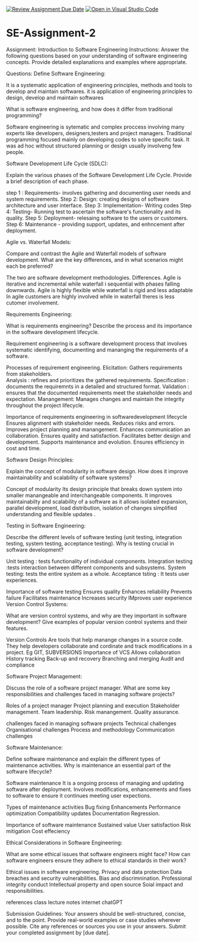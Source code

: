 [![Review Assignment Due Date](https://classroom.github.com/assets/deadline-readme-button-24ddc0f5d75046c5622901739e7c5dd533143b0c8e959d652212380cedb1ea36.svg)](https://classroom.github.com/a/-ucQIGTc)
[![Open in Visual Studio Code](https://classroom.github.com/assets/open-in-vscode-718a45dd9cf7e7f842a935f5ebbe5719a5e09af4491e668f4dbf3b35d5cca122.svg)](https://classroom.github.com/online_ide?assignment_repo_id=15239562&assignment_repo_type=AssignmentRepo)
# SE-Assignment-2
Assignment: Introduction to Software Engineering
Instructions:
Answer the following questions based on your understanding of software engineering concepts. Provide detailed explanations and examples where appropriate.

Questions:
Define Software Engineering:

It is a systematic application of engineering principles, methods and tools  to develop and maintain softwares. it is application of engineering principles to design, develop and maintain softwares 

What is software engineering, and how does it differ from traditional programming?

Software engineering is sytematic and complex proccess involving many experts like developers, designers,testers and  project managers. Traditional programming focused mainly on developing codes to solve specific task. It  was ad hoc without structured planning or design usually involveng few people. 

Software Development Life Cycle (SDLC):

Explain the various phases of the Software Development Life Cycle. Provide a brief description of each phase.

step 1 : Requirements- involves gathering and documenting user needs and system requirements.
Step 2: Design: creating designs of software architecture and user interface. 
Step 3: Implementation- Writing codes 
Step 4: Testing- Running test to ascertain the software's functionality and its quality.
Step 5: Deployment- relesaing software to the users or customers.
Step 6: Maintenance - providing support, updates, and enhncement after deployment.

Agile vs. Waterfall Models:

Compare and contrast the Agile and Waterfall models of software development. What are the key differences, and in what scenarios might each be preferred?

The two are software development methodologies.
Differences.
Agile is iterative and incremental while waterfall i sequential with phases falling downwards.
Agile is highly flexible while waterfall is rigid and less adaptable 
In agile customers are highly involved while in waterfall theres is less cutomer involvement.  

Requirements Engineering:

What is requirements engineering? Describe the process and its importance in the software development lifecycle.

Requirement engineering is a software development process that involves systematic identifying, documenting and mananging the requirements of a software. 

Processes of requirement engineering. 
Elicitation: Gathers requirements from stakeholders.  
Analysis : refines and prioritizes the gathered requirements.
Specification : documents the requiremnts in a detailed and structured format.
Validation : ensures that the documented requirements meet the stakeholder needs and expectation. 
Manangement: Manages changes and maintain the integrity throughout the project lifecycle.

Importance of requirements engineering in softwaredevelopment lifecycle
Ensures alignment with stakeholder needs.
Reduces risks and errors. 
Improves project planning and manangement.
Enhances communication an collaboration. 
Ensures quality and satisfaction. 
Facilitates better design and development.
Supports maintenance and evolution.
Ensures efficiency in cost and time. 
  
Software Design Principles:

Explain the concept of modularity in software design. How does it improve maintainability and scalability of software systems?

Concept of modularity 
Its design principle that breaks down system into smaller manangeable and  interchangeable components.
It improves maintainabilty and scalability of a software as it allows isolated expansion, parallel development, load distribution, isolation of changes simplified understanding and flexible updates . 

Testing in Software Engineering:

Describe the different levels of software testing (unit testing, integration testing, system testing, acceptance testing). Why is testing crucial in software development?

Unit testing : tests functionality of individual components.
Integration testing :tests interaction between different components and subsystems. 
System testing: tests the entire system as a whole.
Acceptance tsting : It tests user experiences.

Importance of software testing
Ensures quality
Enhances reliability 
Prevents failure
Facilitates maintenance
Increases security
IMproves user experience
Version Control Systems:

What are version control systems, and why are they important in software development? Give examples of popular version control systems and their features.

Version Controls 
Are tools that help manange changes in a source code. They help developers collaborate and cordinate and track modifications in a project.  Eg GIT, SUBVERSIONS
Importance of VCS
Allows collaboration 
History tracking
Back-up and recovery
Branching and merging
Audit and compliance 

Software Project Management:

Discuss the role of a software project manager. What are some key responsibilities and challenges faced in managing software projects?

Roles of a project manager
Project planning and execution
Stakeholder management.
Team leadership.
Risk manangement. 
Quality assurance.

challenges faced in managing software projects 
Technical challenges 
Organisational challenges
Process and methodology 
Communication challenges 

Software Maintenance:

Define software maintenance and explain the different types of maintenance activities. Why is maintenance an essential part of the software lifecycle?

Software maintenance 
It is a ongoing process of managing and updating software after deployment. Involves modifications, enhancements and fixes to software to ensure it continues meeting user expections.

Types of maintenance activities
Bug fixing 
Enhancements
Performance optimization
Compatibility updates
Documentation 
Regression.

Importance of software maintenance
Sustained value 
User satisfaction 
Risk mitigation 
Cost effeciency 

Ethical Considerations in Software Engineering:

What are some ethical issues that software engineers might face? How can software engineers ensure they adhere to ethical standards in their work?

Ethical issues in software engineering. 
Privacy and data protection 
Data breaches and security vulnerabilities.
Bias and discrimnination. 
Professional integrity conduct
Intellectual property and open source
Soial impact and responsibilities. 

references 
class lecture notes 
internet chatGPT

Submission Guidelines:
Your answers should be well-structured, concise, and to the point.
Provide real-world examples or case studies wherever possible.
Cite any references or sources you use in your answers.
Submit your completed assignment by [due date].
